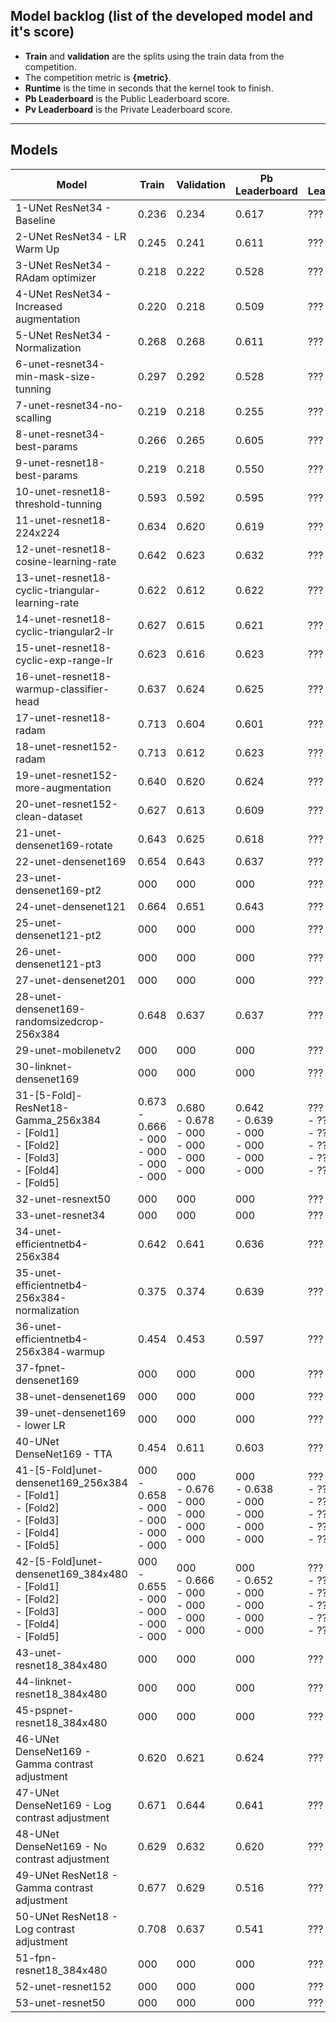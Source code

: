 ## Model backlog (list of the developed model and it's score)
- **Train** and **validation** are the splits using the train data from the competition.
- The competition metric is **{metric}**.
- **Runtime** is the time in seconds that the kernel took to finish.
- **Pb Leaderboard** is the Public Leaderboard score.
- **Pv Leaderboard** is the Private Leaderboard score.

---

## Models

|Model|Train|Validation|Pb Leaderboard|Pv Leaderboard|Source|
|-----|-----|----------|--------------|--------------|------|
|1-UNet ResNet34 - Baseline|0.236|0.234|0.617|???|Kaggle|
|2-UNet ResNet34 - LR Warm Up|0.245|0.241|0.611|???|Kaggle|
|3-UNet ResNet34 - RAdam optimizer|0.218|0.222|0.528|???|Kaggle|
|4-UNet ResNet34 - Increased augmentation|0.220|0.218|0.509|???|Kaggle|
|5-UNet ResNet34 - Normalization|0.268|0.268|0.611|???|Kaggle|
|6-unet-resnet34-min-mask-size-tunning|0.297|0.292|0.528|???|Kaggle|
|7-unet-resnet34-no-scalling|0.219|0.218|0.255|???|Kaggle|
|8-unet-resnet34-best-params|0.266|0.265|0.605|???|Kaggle|
|9-unet-resnet18-best-params|0.219|0.218|0.550|???|Kaggle|
|10-unet-resnet18-threshold-tunning|0.593|0.592|0.595|???|Kaggle|
|11-unet-resnet18-224x224|0.634|0.620|0.619|???|Kaggle|
|12-unet-resnet18-cosine-learning-rate|0.642|0.623|0.632|???|Kaggle|
|13-unet-resnet18-cyclic-triangular-learning-rate|0.622|0.612|0.622|???|Kaggle|
|14-unet-resnet18-cyclic-triangular2-lr|0.627|0.615|0.621|???|Kaggle|
|15-unet-resnet18-cyclic-exp-range-lr|0.623|0.616|0.623|???|Kaggle|
|16-unet-resnet18-warmup-classifier-head|0.637|0.624|0.625|???|Kaggle|
|17-unet-resnet18-radam|0.713|0.604|0.601|???|Kaggle|
|18-unet-resnet152-radam|0.713|0.612|0.623|???|Kaggle|
|19-unet-resnet152-more-augmentation|0.640|0.620|0.624|???|Kaggle|
|20-unet-resnet152-clean-dataset|0.627|0.613|0.609|???|Kaggle|
|21-unet-densenet169-rotate|0.643|0.625|0.618|???|Kaggle|
|22-unet-densenet169|0.654|0.643|0.637|???|Colab|
|23-unet-densenet169-pt2|000|000|000|???|Colab|
|24-unet-densenet121|0.664|0.651|0.643|???|Colab|
|25-unet-densenet121-pt2|000|000|000|???|Colab|
|26-unet-densenet121-pt3|000|000|000|???|Colab|
|27-unet-densenet201|000|000|000|???|Colab|
|28-unet-densenet169-randomsizedcrop-256x384|0.648|0.637|0.637|???|Kaggle|
|29-unet-mobilenetv2|000|000|000|???|Colab|
|30-linknet-densenet169|000|000|000|???|Colab|
|31-[5-Fold]-ResNet18-Gamma_256x384 <br>- [Fold1] <br>- [Fold2] <br>- [Fold3] <br>- [Fold4] <br>- [Fold5]|0.673 <br>- 0.666<br>- 000<br>- 000<br>- 000<br>- 000|0.680 <br>- 0.678<br>- 000<br>- 000<br>- 000<br>- 000|0.642<br>- 0.639<br>- 000<br>- 000<br>- 000<br>- 000|???<br>- ???<br>- ???<br>- ???<br>- ???<br>- ???|Local|
|32-unet-resnext50|000|000|000|???|Local|
|33-unet-resnet34|000|000|000|???|Local|
|34-unet-efficientnetb4-256x384|0.642|0.641|0.636|???|Kaggle|
|35-unet-efficientnetb4-256x384-normalization|0.375|0.374|0.639|???|Kaggle|
|36-unet-efficientnetb4-256x384-warmup|0.454|0.453|0.597|???|Kaggle|
|37-fpnet-densenet169|000|000|000|???|Colab|
|38-unet-densenet169|000|000|000|???|Local|
|39-unet-densenet169 - lower LR|000|000|000|???|Local|
|40-UNet DenseNet169 - TTA|0.454|0.611|0.603|???|Kaggle|
|41-[5-Fold]unet-densenet169_256x384 <br>- [Fold1] <br>- [Fold2] <br>- [Fold3] <br>- [Fold4] <br>- [Fold5]|000 <br>- 0.658<br>- 000<br>- 000<br>- 000<br>- 000|000 <br>- 0.676<br>- 000<br>- 000<br>- 000<br>- 000|000<br>- 0.638<br>- 000<br>- 000<br>- 000<br>- 000|???<br>- ???<br>- ???<br>- ???<br>- ???<br>- ???|Colab|
|42-[5-Fold]unet-densenet169_384x480 <br>- [Fold1] <br>- [Fold2] <br>- [Fold3] <br>- [Fold4] <br>- [Fold5]|000<br>- 0.655<br>- 000<br>- 000<br>- 000<br>- 000|000<br>- 0.666<br>- 000<br>- 000<br>- 000<br>- 000|000<br>- 0.652<br>- 000<br>- 000<br>- 000<br>- 000|???<br>- ???<br>- ???<br>- ???<br>- ???<br>- ???|Colab|
|43-unet-resnet18_384x480|000|000|000|???|Colab|
|44-linknet-resnet18_384x480|000|000|000|???|Colab|
|45-pspnet-resnet18_384x480|000|000|000|???|Colab|
|46-UNet DenseNet169 - Gamma contrast adjustment|0.620|0.621|0.624|???|Kaggle|
|47-UNet DenseNet169 - Log contrast adjustment|0.671|0.644|0.641|???|Kaggle|
|48-UNet DenseNet169 - No contrast adjustment|0.629|0.632|0.620|???|Kaggle|
|49-UNet ResNet18 - Gamma contrast adjustment|0.677|0.629|0.516|???|Kaggle|
|50-UNet ResNet18 - Log contrast adjustment|0.708|0.637|0.541|???|Kaggle|
|51-fpn-resnet18_384x480|000|000|000|???|Colab|
|52-unet-resnet152|000|000|000|???|Local|
|53-unet-resnet50|000|000|000|???|Local|
